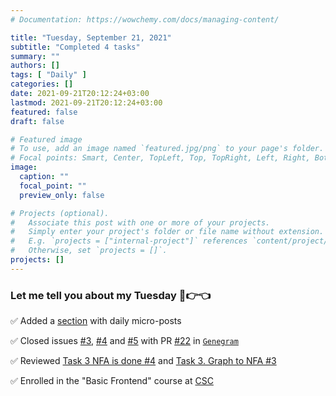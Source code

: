 ```yaml
---
# Documentation: https://wowchemy.com/docs/managing-content/

title: "Tuesday, September 21, 2021"
subtitle: "Completed 4 tasks"
summary: ""
authors: []
tags: [ "Daily" ]
categories: []
date: 2021-09-21T20:12:24+03:00
lastmod: 2021-09-21T20:12:24+03:00
featured: false
draft: false

# Featured image
# To use, add an image named `featured.jpg/png` to your page's folder.
# Focal points: Smart, Center, TopLeft, Top, TopRight, Left, Right, BottomLeft, Bottom, BottomRight.
image:
  caption: ""
  focal_point: ""
  preview_only: false

# Projects (optional).
#   Associate this post with one or more of your projects.
#   Simply enter your project's folder or file name without extension.
#   E.g. `projects = ["internal-project"]` references `content/project/deep-learning/index.md`.
#   Otherwise, set `projects = []`.
projects: []
---
```


### Let me tell you about my Tuesday 🥺👉👈

✅ Added a [section](https://vdshk.me/#daily) with daily micro-posts

✅ Closed issues [#3](https://github.com/JetBrains-Research/Genegram/issues/3), [#4](https://github.com/JetBrains-Research/Genegram/issues/4) and [#5](https://github.com/JetBrains-Research/Genegram/issues/5) with PR [#22](https://github.com/JetBrains-Research/Genegram/pull/22) in [`Genegram`](https://github.com/JetBrains-Research/Genegram)

✅ Reviewed [Task 3 NFA is done #4](https://github.com/kznts9v-1lya/formal-lang-course/pull/4) and [Task 3. Graph to NFA #3](https://github.com/achains/formal-lang-course/pull/3)

✅ Enrolled in the "Basic Frontend" course at [CSC](https://compscicenter.ru/)
